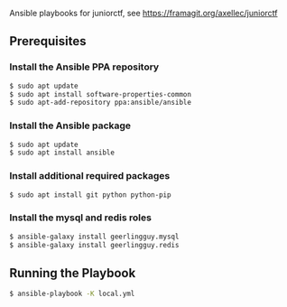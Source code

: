 Ansible playbooks for juniorctf, see https://framagit.org/axellec/juniorctf

## Prerequisites
### Install the Ansible PPA repository
```bash
$ sudo apt update
$ sudo apt install software-properties-common
$ sudo apt-add-repository ppa:ansible/ansible
```

### Install the Ansible package
```bash
$ sudo apt update
$ sudo apt install ansible
```

### Install additional required packages
```bash
$ sudo apt install git python python-pip
```

### Install the mysql and redis roles
```bash
$ ansible-galaxy install geerlingguy.mysql
$ ansible-galaxy install geerlingguy.redis
```

## Running the Playbook
```bash
$ ansible-playbook -K local.yml
```
